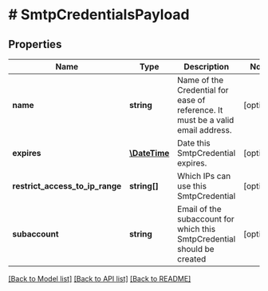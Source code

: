 # # SmtpCredentialsPayload

## Properties

Name | Type | Description | Notes
------------ | ------------- | ------------- | -------------
**name** | **string** | Name of the Credential for ease of reference. It must be a valid email address. | [optional]
**expires** | [**\DateTime**](\DateTime.md) | Date this SmtpCredential expires. | [optional]
**restrict_access_to_ip_range** | **string[]** | Which IPs can use this SmtpCredential | [optional]
**subaccount** | **string** | Email of the subaccount for which this SmtpCredential should be created | [optional]

[[Back to Model list]](../../README.md#models) [[Back to API list]](../../README.md#endpoints) [[Back to README]](../../README.md)
